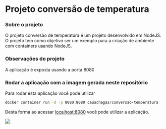 # Projeto conversão de temperatura

### Sobre o projeto
O projeto conversão de temperatura é um projeto desenvolvido em NodeJS. O projeto tem como objetivo ser um exemplo para a criação de ambiente com containers usando NodeJS.

### Observações do projeto
A aplicação é exposta usando a porta 8080


### Rodar a aplicação com a imagem gerada neste repositório
Para rodar esta aplicação você pode utilizar

```bash
docker container run -d -p 8080:8080 cauachagas/conversao-temperatura
```

Desta forma ao acessar [localhost:8080](localhost:8080) você pode utilizar a aplicação.

![](https://drive.google.com/uc?export=view&id=1wmF_Fk-ShMIWrea5BBzz6w-5lDPF6r_J)
